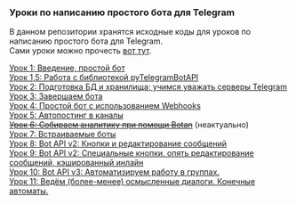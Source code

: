 ### Уроки по написанию простого бота для Telegram

В данном репозитории хранятся исходные коды для уроков по написанию простого бота для Telegram.  
Сами уроки можно прочесть [вот тут](https://groosha.gitbook.io/telegram-bot-lessons).

[Урок 1: Введение, простой бот](https://groosha.gitbook.io/telegram-bot-lessons/chapter1)  
[Урок 1,5: Работа с библиотекой pyTelegramBotAPI](https://groosha.gitbook.io/telegram-bot-lessons/extra/pytelegrambotapi_basics)  
[Урок 2: Подготовка БД и хранилища; учимся уважать серверы Telegram](https://groosha.gitbook.io/telegram-bot-lessons/chapter2)  
[Урок 3: Завершаем бота](https://groosha.gitbook.io/telegram-bot-lessons/chapter3)  
[Урок 4: Простой бот с использованием Webhooks](https://groosha.gitbook.io/telegram-bot-lessons/chapter4)  
[Урок 5: Автопостинг в каналы](https://groosha.gitbook.io/telegram-bot-lessons/chapter5)  
~~[Урок 6: Собираем аналитику при помощи Botan](https://groosha.gitbook.io/telegram-bot-lessons/chapter6)~~ (неактуально)  
[Урок 7: Встраиваемые боты](https://groosha.gitbook.io/telegram-bot-lessons/chapter7)  
[Урок 8: Bot API v2: Кнопки и редактирование сообщений](https://groosha.gitbook.io/telegram-bot-lessons/chapter8)  
[Урок 9: Bot API v2: Специальные кнопки, опять редактирование сообщений, кэшированный инлайн](https://groosha.gitbook.io/telegram-bot-lessons/chapter9)  
[Урок 10: Bot API v3: Автоматизируем работу в группах.](https://groosha.gitbook.io/telegram-bot-lessons/chapter10)  
[Урок 11: Ведём (более-менее) осмысленные диалоги. Конечные автоматы.](https://groosha.gitbook.io/telegram-bot-lessons/chapter11)  

